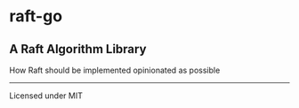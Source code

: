 # raft-go

## A Raft Algorithm Library

How Raft should be implemented opinionated as possible

---

Licensed under MIT
